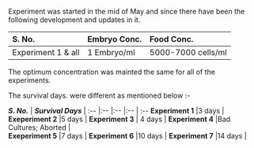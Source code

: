 Experiment was started in the mid of May and since there have been the following development and updates in it.

S. No.	|Embryo Conc.	|Food Conc.
:--	|:--	|:--
Experiment 1 & all	|1 Embryo/ml	| 5000-7000 cells/ml

The optimum concentration was mainted the same for all of the experiments.

The survival days. were different as mentioned below :- 

***S. No.***	| ***Survival Days***	|
:--	|:--	|:--  |:--  | :--
**Experiment 1**	|3 days |  
**Exeperiment 2**	|5 days |
**Experiment 3** | 4 days |
**Experiment 4**	|Bad Cultures; Aborted |  
**Exeperiment 5**	|7 days |
**Experiment 6** |10 days |
**Experiment 7** |14 days |

